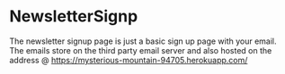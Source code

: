 # NewsletterSignp
The newsletter signup page is just a basic sign up page with your email. The emails store on the third party email server and also hosted on the address @ https://mysterious-mountain-94705.herokuapp.com/
